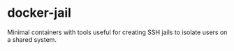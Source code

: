 # docker-jail
Minimal containers with tools useful for creating SSH jails to isolate users on a shared system.
